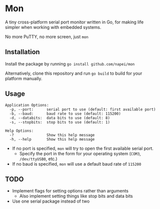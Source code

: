 # Mon

A tiny cross-platform serial port monitor written in Go, for making life simpler when working with embedded systems.

No more PuTTY, no more screen, just `mon`

## Installation

Install the package by running `go install github.com/napei/mon`

Alternatively, clone this repository and run `go build` to build for your platform manually.

## Usage

```text
Application Options:
  -p, --port:      serial port to use (default: first available port)
  -b, --baud:      baud rate to use (default: 115200)
  -d, --databits:  data bits to use (default: 8)
  -s, --stopbits:  stop bits to use (default: 1)

Help Options:
  -?               Show this help message
  -h, --help       Show this help message
```

- If no port is specified, `mon` will try to open the first available serial port.
  - Specify the port in the form for your operating system (`COM3`, `/dev/ttyUSB0`, etc.)
- If no baud is specified, `mon` will use a default baud rate of `115200`

## TODO

- Implement flags for setting options rather than arguments
  - Also implement setting things like stop bits and data bits
- Use one serial package instead of two
